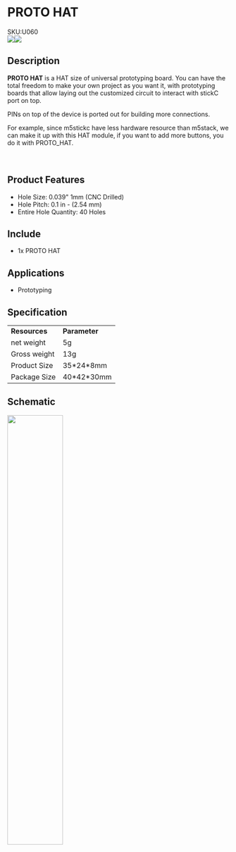# PROTO HAT

<div class="badge badge-pill badge-primary product_sku_tag">SKU:U060</div>

<div class="product_pic"><img src="assets\img\product_pics\hat\proto_hat\hat_proto_01.webp"><img src="assets\img\product_pics\hat\proto_hat\hat_proto_02.webp"></div>

## Description

**PROTO HAT** is a HAT size of universal prototyping board. You can have the total freedom to make your own project as you want it, with prototyping boards that allow laying out the customized circuit to interact with stickC port on top.<br>

PINs on top of the device is ported out for building more connections.<br>

For example, since m5stickc have less hardware resource than m5stack, we can make it up with this HAT module, if you want to add more buttons, you do it with PROTO_HAT. <br><br><br>

## Product Features

- Hole Size: 0.039" 1mm (CNC Drilled)
- Hole Pitch: 0.1 in - (2.54 mm)
- Entire Hole Quantity: 40 Holes

## Include

- 1x PROTO HAT

## Applications

- Prototyping 

## Specification

<table>
   <tr style="font-weight:bold">
      <td>Resources</td>
      <td>Parameter</td>
   </tr>
   <tr>
      <td>net weight</td>
      <td>5g</td>
   </tr>
   <tr>
      <td>Gross weight</td>
      <td>13g</td>
   </tr>
   <tr>
      <td>Product Size</td>
      <td>35*24*8mm</td>
   </tr>
   <tr>
      <td>Package Size</td>
      <td>40*42*30mm</td>
   </tr>
 </table>

## Schematic

<img src="assets\img\product_pics\hat\proto_hat\hat_proto_04.webp" width="50%" height="50%">

<script>

   var purchase_link = 'https://m5stack.com/collections/m5-unit/products/m5stickc-proto-hat';

   anchor_search(purchase_link);
   scrollFunc();

</script>
